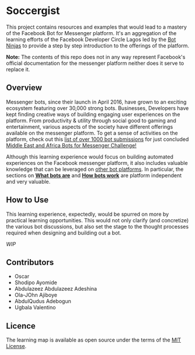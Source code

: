 # Soccergist
This project contains resources and examples that would lead to a mastery of the Facebook Bot for Messenger platform. It's an aggregation of the learning efforts of the Facebook Developer Circle Lagos led by the [Bot Ninjas](https://www.facebook.com/groups/1705911056097888/) to provide a step by step introduction to the offerings of the platform.

**Note:** The contents of this repo does not in any way represent Facebook's official documentation for the messenger platform neither does it serve to replace it.

## Overview
Messenger bots, since their launch in April 2016, have grown to an exciting ecosystem featuring over 30,000 strong bots. Businesses, Developers have kept finding creative ways of building engaging user experiences on the platform. From productivity & utility through social good to gaming and entertainment, various aspects of the society have different offerings available on the messenger platform. To get a sense of activities on the platform, check out this [list of over 1000 bot submissions](https://messengerchallengefinalists.splashthat.com/) for just concluded [Middle East and Africa Bots for Messenger Challenge!](https://messengerchallenge.splashthat.com/)

Although this learning experience would focus on building automated experiences on the Facebook messenger platform, it also includes valuable knowledge that can be leveraged on [other bot platforms](http://botnerds.com/bot-platforms/). In particular, the sections on **[What bots are](./what-are-bots.md)** and **[How bots work](./how-do-bots-work.md)** are platform independent and very valuable.

## How to Use
This learning experience, expectedly, would be spurred on more by practical learning opportunities. This would not only clarify (and concretize) the various bot discussions, but also set the stage to the thought processes required when designing and building out a bot.

_WIP_ 



## Contributors
* Oscar 
* Shodipo Ayomide
* Abdulazeez Abdulazeez Adeshina
* Ola-JOhn Ajiboye
* AbdulQudus Adebogun
* Ugbala Valentino

## Licence
The learning map is available as open source under the terms of the [MIT License](https://opensource.org/licenses/MIT).
